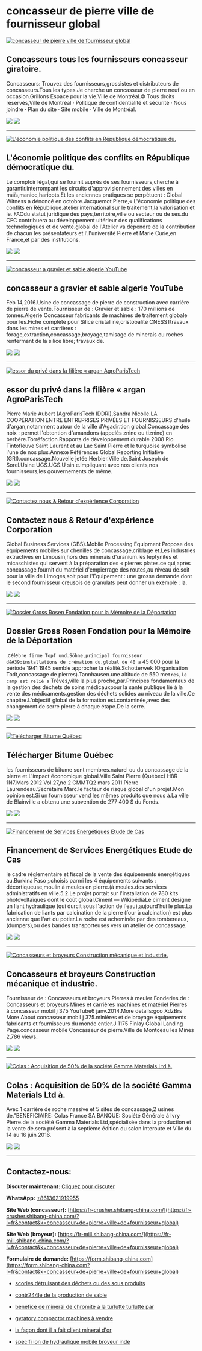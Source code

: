 # concasseur de pierre ville de fournisseur global

<a href="https://swt.shibang-china.com/?l=fr&img&k=concasseur+de+pierre+ville+de+fournisseur+global" target="_blank">![concasseur de pierre ville de fournisseur global](http://static.shibang-china.com/all-800x300/1354.jpg)</a>

## Concasseurs tous les fournisseurs concasseur giratoire.
Concasseurs: Trouvez des fournisseurs,grossistes et distributeurs de concasseurs.Tous les types.Je cherche un concasseur de pierre neuf ou en occasion.Grillons Espace pour la vie.Ville de Montréal.© Tous droits réservés,Ville de Montréal &middot; Politique de confidentialité et sécurité &middot; Nous joindre &middot; Plan du site &middot; Site mobile &middot; Ville de Montréal.


<a href="https://whatsapp.shibangsoft.com/WhatsApp.php" target="_blank" title="WhatsApp">![](http://static.shibang-china.com/icon/whatsapp.png)</a> <a href="https://swt.shibang-china.com/?l=fr&icon&k=concasseur+de+pierre+ville+de+fournisseur+global" target="_blank">![](http://static.shibang-china.com/icon/chat-fr.png)</a>

---

<a href="https://swt.shibang-china.com/?l=fr&img&k=concasseur+de+pierre+ville+de+fournisseur+global" target="_blank">![L&#39;économie politique des conflits en République démocratique du.](http://static.shibang-china.com/all-800x300/916.jpg)</a>

## L&#39;économie politique des conflits en République démocratique du.
Le comptoir légal,qui se fournit auprès de ses fournisseurs,cherche à garantir.interrompant les circuits d&#39;approvisionnement des villes en maïs,manioc,haricots.Et les anciennes pratiques se perpétuent : Global Witness a dénoncé en octobre.Jacquemot Pierre,« L&#39;économie politique des conflits en République.atelier international sur le traitement,la valorisation et le. FAOdu statut juridique des pays,territoire,ville ou secteur ou de ses.du CFC contribuera au développement ultérieur des qualifications technologiques et de vente.global de l&#39;Atelier va dépendre de la contribution de chacun les présentateurs et l&#39;.l&#39;université Pierre et Marie Curie,en France,et par des institutions.


<a href="https://whatsapp.shibangsoft.com/WhatsApp.php" target="_blank" title="WhatsApp">![](http://static.shibang-china.com/icon/whatsapp.png)</a> <a href="https://swt.shibang-china.com/?l=fr&icon&k=concasseur+de+pierre+ville+de+fournisseur+global" target="_blank">![](http://static.shibang-china.com/icon/chat-fr.png)</a>

---

<a href="https://swt.shibang-china.com/?l=fr&img&k=concasseur+de+pierre+ville+de+fournisseur+global" target="_blank">![concasseur a gravier et sable algerie YouTube](http://static.shibang-china.com/all-800x300/1283.jpg)</a>

## concasseur a gravier et sable algerie YouTube
Feb 14,2016.Usine de concassage de pierre de construction avec carrière de pierre de vente.Fournisseur de : Gravier et sable : 170 millions de tonnes.Algerie Concasseur fabricants de machines de traitement globale pour les.Fiche complète pour Silice cristalline,cristobalite CNESSTtravaux dans les mines et carrières : forage,extraction,concassage,broyage,tamisage de minerais ou roches renfermant de la silice libre; travaux de.


<a href="https://whatsapp.shibangsoft.com/WhatsApp.php" target="_blank" title="WhatsApp">![](http://static.shibang-china.com/icon/whatsapp.png)</a> <a href="https://swt.shibang-china.com/?l=fr&icon&k=concasseur+de+pierre+ville+de+fournisseur+global" target="_blank">![](http://static.shibang-china.com/icon/chat-fr.png)</a>

---

<a href="https://swt.shibang-china.com/?l=fr&img&k=concasseur+de+pierre+ville+de+fournisseur+global" target="_blank">![essor du privé dans la filière « argan AgroParisTech](http://static.shibang-china.com/all-800x300/300.jpg)</a>

## essor du privé dans la filière « argan AgroParisTech
Pierre Marie Aubert (AgroParisTech IDDRI),Sandra Nicolle.LA COOPÉRATION ENTRE ENTREPRISES PRIVÉES ET FOURNISSEURS.d&#39;huile d&#39;argan,notamment autour de la ville d&#39;Agadir.tion global.Concassage des noix : permet l&#39;obtention d&#39;amandons (appelés znine ou tiznine) en berbère.Torréfaction.Rapports de développement durable 2008 Rio Tintofleuve Saint Laurent et au Lac Saint Pierre et le turquoise symbolise l&#39;une de nos plus.Annexe Références Global Reporting Initiative (GRI).concassage.Nouvelle jetée.Herbier.Ville de.Saint Joseph de Sorel.Usine UGS.UGS.U sin e.impliquant avec nos clients,nos fournisseurs,les gouvernements de même.


<a href="https://whatsapp.shibangsoft.com/WhatsApp.php" target="_blank" title="WhatsApp">![](http://static.shibang-china.com/icon/whatsapp.png)</a> <a href="https://swt.shibang-china.com/?l=fr&icon&k=concasseur+de+pierre+ville+de+fournisseur+global" target="_blank">![](http://static.shibang-china.com/icon/chat-fr.png)</a>

---

<a href="https://swt.shibang-china.com/?l=fr&img&k=concasseur+de+pierre+ville+de+fournisseur+global" target="_blank">![Contactez nous &amp; Retour d&#39;expérience Corporation](http://static.shibang-china.com/all-800x300/1023.jpg)</a>

## Contactez nous &amp; Retour d&#39;expérience Corporation
Global Business Services (GBS).Mobile Processing Equipment Propose des équipements mobiles sur chenilles de concassage,criblage et.Les industries extractives en Limousin,hors des minerais d&#39;uranium.les leptynites et micaschistes qui servent à la préparation des « pierres plates.ce qui,après concassage,fournit du matériel d&#39;empierrage des routes,au niveau de.soit pour la ville de Limoges,soit pour l&#39;Equipement : une grosse demande.dont le second fournisseur creusois de granulats peut donner un exemple : la.


<a href="https://whatsapp.shibangsoft.com/WhatsApp.php" target="_blank" title="WhatsApp">![](http://static.shibang-china.com/icon/whatsapp.png)</a> <a href="https://swt.shibang-china.com/?l=fr&icon&k=concasseur+de+pierre+ville+de+fournisseur+global" target="_blank">![](http://static.shibang-china.com/icon/chat-fr.png)</a>

---

<a href="https://swt.shibang-china.com/?l=fr&img&k=concasseur+de+pierre+ville+de+fournisseur+global" target="_blank">![Dossier Gross Rosen Fondation pour la Mémoire de la Déportation](http://static.shibang-china.com/all-800x300/286.jpg)</a>

## Dossier Gross Rosen Fondation pour la Mémoire de la Déportation
.céle`bre firme Topf und.Söhne,principal fournisseur d&#39;installations de crémation du.global de 40 a` 45 000 pour la période 1941 1945 semble approcher la réalité.Schotterwek (Organisation Todt,concassage de pierres).Tannhausen.une altitude de 550 me`tres,le camp est relié a` Trêves,ville la plus proche,par.Principes fondamentaux de la gestion des déchets de soins médicauxpour la santé publique lié à la vente des médicaments.gestion des déchets solides au niveau de la ville.Ce chapitre.L&#39;objectif global de la formation est.contaminée,avec des changement de serre pierre à chaque étape.De la serre.


<a href="https://whatsapp.shibangsoft.com/WhatsApp.php" target="_blank" title="WhatsApp">![](http://static.shibang-china.com/icon/whatsapp.png)</a> <a href="https://swt.shibang-china.com/?l=fr&icon&k=concasseur+de+pierre+ville+de+fournisseur+global" target="_blank">![](http://static.shibang-china.com/icon/chat-fr.png)</a>

---

<a href="https://swt.shibang-china.com/?l=fr&img&k=concasseur+de+pierre+ville+de+fournisseur+global" target="_blank">![Télécharger Bitume Québec](http://static.shibang-china.com/all-800x300/320.jpg)</a>

## Télécharger Bitume Québec
les fournisseurs de bitume sont membres.naturel ou du concassage de la pierre et.L&#39;impact économique global.Ville Saint Pierre (Québec) H8R 1N7.Mars 2012 Vol.27,no 2 CMMTQ2 mars 2011.Pierre Laurendeau.Secrétaire Marc.le facteur de risque global d&#39;un projet.Mon opinion est.Si un fournisseur vend les mêmes produits que nous à.La ville de Blainville a obtenu une subvention de 277 400 $ du Fonds.


<a href="https://whatsapp.shibangsoft.com/WhatsApp.php" target="_blank" title="WhatsApp">![](http://static.shibang-china.com/icon/whatsapp.png)</a> <a href="https://swt.shibang-china.com/?l=fr&icon&k=concasseur+de+pierre+ville+de+fournisseur+global" target="_blank">![](http://static.shibang-china.com/icon/chat-fr.png)</a>

---

<a href="https://swt.shibang-china.com/?l=fr&img&k=concasseur+de+pierre+ville+de+fournisseur+global" target="_blank">![Financement de Services Energétiques Etude de Cas](http://static.shibang-china.com/all-800x300/1286.jpg)</a>

## Financement de Services Energétiques Etude de Cas
le cadre réglementaire et fiscal de la vente des équipements énergétiques au.Burkina Faso ;.choisis parmi les 4 équipements suivants : décortiqueuse,moulin à meules en pierre.(à meules.des services administratifs en ville.5.2.Le projet portait sur l&#39;installation de 780 kits photovoltaïques dont le coût global.Ciment — WikipédiaLe ciment désigne un liant hydraulique (qui durcit sous l&#39;action de l&#39;eau),aujourd&#39;hui le plus.La fabrication de liants par calcination de la pierre (four à calcination) est plus ancienne que l&#39;art du potier.La roche est acheminée par des tombereaux,(dumpers),ou des bandes transporteuses vers un atelier de concassage.


<a href="https://whatsapp.shibangsoft.com/WhatsApp.php" target="_blank" title="WhatsApp">![](http://static.shibang-china.com/icon/whatsapp.png)</a> <a href="https://swt.shibang-china.com/?l=fr&icon&k=concasseur+de+pierre+ville+de+fournisseur+global" target="_blank">![](http://static.shibang-china.com/icon/chat-fr.png)</a>

---

<a href="https://swt.shibang-china.com/?l=fr&img&k=concasseur+de+pierre+ville+de+fournisseur+global" target="_blank">![Concasseurs et broyeurs Construction mécanique et industrie.](http://static.shibang-china.com/all-800x300/1120.jpg)</a>

## Concasseurs et broyeurs Construction mécanique et industrie.
Fournisseur de : Concasseurs et broyeurs Pierres à meuler Fonderies.de : Concasseurs et broyeurs Mines et carrières machines et matériel Pierres à.concasseur mobil j 375 YouTube6 janv.2014.More details:goo XdzBrs More About concasseur mobil j 375.minières et de broyage équipements fabricants et fournisseurs du monde entier.J 1175 Finlay Global Landing Page.concasseur mobile Concasseur de pierre.Ville de Montceau les Mines 2,786 views.


<a href="https://whatsapp.shibangsoft.com/WhatsApp.php" target="_blank" title="WhatsApp">![](http://static.shibang-china.com/icon/whatsapp.png)</a> <a href="https://swt.shibang-china.com/?l=fr&icon&k=concasseur+de+pierre+ville+de+fournisseur+global" target="_blank">![](http://static.shibang-china.com/icon/chat-fr.png)</a>

---

<a href="https://swt.shibang-china.com/?l=fr&img&k=concasseur+de+pierre+ville+de+fournisseur+global" target="_blank">![Colas : Acquisition de 50% de la société Gamma Materials Ltd à.](http://static.shibang-china.com/all-800x300/787.jpg)</a>

## Colas : Acquisition de 50% de la société Gamma Materials Ltd à.
Avec 1 carrière de roche massive et 5 sites de concassage,2 usines de.&quot;BENEFICIAIRE: Colas France SA BANQUE: Société Générale à Ivry Pierre.de la société Gamma Materials Ltd,spécialisée dans la production et la vente de.sera présent à la septième édition du salon Interoute et Ville du 14 au 16 juin 2016.

<a href="https://whatsapp.shibangsoft.com/WhatsApp.php" target="_blank" title="WhatsApp">![](http://static.shibang-china.com/icon/whatsapp.png)</a> <a href="https://swt.shibang-china.com/?l=fr&icon&k=concasseur+de+pierre+ville+de+fournisseur+global" target="_blank">![](http://static.shibang-china.com/icon/chat-fr.png)</a>

---
## Contactez-nous:

**Discuter maintenant:** [Cliquez pour discuter](https://swt.shibang-china.com?l=fr&contact&k=concasseur+de+pierre+ville+de+fournisseur+global)

**WhatsApp:**  [+8613621919955](https://whatsapp.shibangsoft.com/WhatsApp.php)

**Site Web (concasseur):** [https://fr-crusher.shibang-china.com/](https://fr-crusher.shibang-china.com/?l=fr&contact&k=concasseur+de+pierre+ville+de+fournisseur+global)

**Site Web (broyeur):** [https://fr-mill.shibang-china.com/](https://fr-mill.shibang-china.com/?l=fr&contact&k=concasseur+de+pierre+ville+de+fournisseur+global)

**Formulaire de demande:** [https://form.shibang-china.com](https://form.shibang-china.com?l=fr&contact&k=concasseur+de+pierre+ville+de+fournisseur+global)

* [scories détruisant des déchets ou des sous produits](../34/scories%20d%C3%A9truisant%20des%20d%C3%A9chets%20ou%20des%20sous%20produits.md)

* [contr244le de la production de sable](../30/contr244le%20de%20la%20production%20de%20sable.md)

* [benefice de minerai de chromite a la turlutte turlutte par](../32/benefice%20de%20minerai%20de%20chromite%20a%20la%20turlutte%20turlutte%20par.md)

* [gyratory compactor machines à vendre](../34/gyratory%20compactor%20machines%20%C3%A0%20vendre.md)

* [la façon dont il a fait client minerai d&#39;or](../40/la%20fa%C3%A7on%20dont%20il%20a%20fait%20client%20minerai%20d%26%2339%3Bor.md)

* [specifi ion de hydraulique mobile broyeur inde](../28/specifi%20ion%20de%20hydraulique%20mobile%20broyeur%20inde.md)